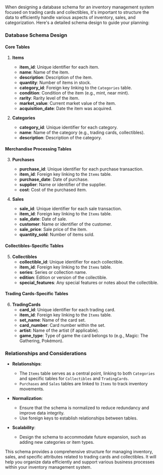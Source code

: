 When designing a database schema for an inventory management system focused on trading cards and collectibles, it's important to structure the data to efficiently handle various aspects of inventory, sales, and categorization. Here's a detailed schema design to guide your planning:

### Database Schema Design

#### Core Tables

1. **Items**
   - **item_id**: Unique identifier for each item.
   - **name**: Name of the item.
   - **description**: Description of the item.
   - **quantity**: Number of items in stock.
   - **category_id**: Foreign key linking to the `Categories` table.
   - **condition**: Condition of the item (e.g., mint, near mint).
   - **rarity**: Rarity level of the item.
   - **market_value**: Current market value of the item.
   - **acquisition_date**: Date the item was acquired.

2. **Categories**
   - **category_id**: Unique identifier for each category.
   - **name**: Name of the category (e.g., trading cards, collectibles).
   - **description**: Description of the category.

#### Merchandise Processing Tables

3. **Purchases**
   - **purchase_id**: Unique identifier for each purchase transaction.
   - **item_id**: Foreign key linking to the `Items` table.
   - **purchase_date**: Date of purchase.
   - **supplier**: Name or identifier of the supplier.
   - **cost**: Cost of the purchased item.

4. **Sales**
   - **sale_id**: Unique identifier for each sale transaction.
   - **item_id**: Foreign key linking to the `Items` table.
   - **sale_date**: Date of sale.
   - **customer**: Name or identifier of the customer.
   - **sale_price**: Sale price of the item.
   - **quantity_sold**: Number of items sold.

#### Collectibles-Specific Tables

5. **Collectibles**
   - **collectible_id**: Unique identifier for each collectible.
   - **item_id**: Foreign key linking to the `Items` table.
   - **series**: Series or collection name.
   - **edition**: Edition or version of the collectible.
   - **special_features**: Any special features or notes about the collectible.

#### Trading Cards-Specific Tables

6. **TradingCards**
   - **card_id**: Unique identifier for each trading card.
   - **item_id**: Foreign key linking to the `Items` table.
   - **set_name**: Name of the card set.
   - **card_number**: Card number within the set.
   - **artist**: Name of the artist (if applicable).
   - **game_type**: Type of game the card belongs to (e.g., Magic: The Gathering, Pokémon).

### Relationships and Considerations

- **Relationships**:
  - The `Items` table serves as a central point, linking to both `Categories` and specific tables for `Collectibles` and `TradingCards`.
  - `Purchases` and `Sales` tables are linked to `Items` to track inventory movements.

- **Normalization**:
  - Ensure that the schema is normalized to reduce redundancy and improve data integrity.
  - Use foreign keys to establish relationships between tables.

- **Scalability**:
  - Design the schema to accommodate future expansion, such as adding new categories or item types.

This schema provides a comprehensive structure for managing inventory, sales, and specific attributes related to trading cards and collectibles. It will help you organize data efficiently and support various business processes within your inventory management system.